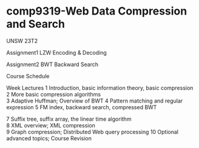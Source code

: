 # comp9319-Web Data Compression and Search
 
 UNSW 23T2
 
 Assignment1 LZW Encoding & Decoding
 
 Assignment2 BWT Backward Search

 Course Schedule
 
 
 
 
 
 
 
 
 
 
 Week	                        Lectures
  1	        Introduction, basic information theory, basic compression	
  2	        More basic compression algorithms	
  3	        Adaptive Huffman; Overview of BWT
  4	        Pattern matching and regular expression	
  5	        FM index, backward search, compressed BWT

  7	        Suffix tree, suffix array, the linear time algorithm	
  8	        XML overview; XML compression	
  9	        Graph compression; Distributed Web query processing
  10	    Optional advanced topics; Course Revision	
